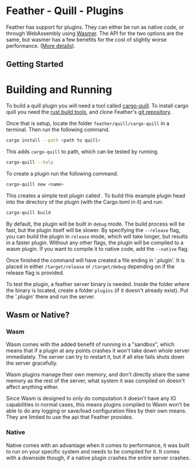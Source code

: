 # Feather - Quill - Plugins
Feather has support for plugins. They can either be run as native code, or through WebAssembly using [Wasmer](https://github.com/wasmerio/wasmer). The API for the two options are the same, but wasmer has a few benefits for the cost of slightly worse performance. ([More details](#Wasm-or-Native)).

## Getting Started

# Building and Running
To build a quill plugin you will need a tool called [cargo-quill](https://github.com/¨-rs/feather/tree/main/quill/cargo-quill). To install cargo quill you need the [rust build tools](https://www.rust-lang.org/tools/install), and clone Feather's [git repository](https://github.com/feather-rs/feather).

Once that is setup, locate the folder `feather/quill/cargo-quill` in a terminal. Then run the following command.

```bash
cargo install --path <path to quill>
```
This adds `cargo-quill` to path, which can be tested by running.
```bash
cargo-quill --help
```

To create a plugin run the following command.
```bash
cargo-quill new <name>
```

This creates a simple test plugin called <name>. To build this example plugin head into the directory of the plugin (with the Cargo.toml in it) and run:

```bash
cargo-quill build
```


By default, the plugin will be built in `debug` mode. The build process will be fast, but the plugin itself will be slower. By specifying the `--release` flag, you can build the plugin in `release` mode, which will take longer, but results in a faster plugin. Without any other flags, the plugin will be compiled to a wasm plugin. If you want to compile it to native code, add the `--native` flag.


Once finished the command will have created a file ending in '.plugin'. It is placed in either `/target/release` or `/target/debug` depending on if the release flag is provided. 

To test the plugin, a feather server binary is needed. Inside the folder where the binary is located, create a folder `plugins` (if it doesn't already exist). Put the '.plugin' there and run the server.



## Wasm or Native? 

### Wasm
Wasm comes with the added benefit of running in a "sandbox", which means that if a plugin at any points crashes it won't take down whole server immediately. The server can try to restart it, but if all else fails shuts down the server gracefully.

Wasm plugins manage their own memory, and don't directly share the same memory as the rest of the server, what system it was compiled on doesn't affect anything either.

Since Wasm is designed to only do computation it doesn't have any IO capabilities in normal cases, this means plugins compiled to Wasm won't be able to do any logging or save/load configuration files by their own means. They are limited to use the api that Feather provides.

### Native
Native comes with an advantage when it comes to performance, it was built to run on your specific system and needs to be compiled for it.
It comes with a downside though, if a native plugin crashes the entire server crashes.
